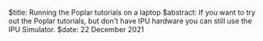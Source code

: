 $title: Running the Poplar tutorials on a laptop
$abstract: If you want to try out the Poplar tutorials, but don't have IPU hardware you can still use the IPU Simulator.
$date: 22 December 2021
